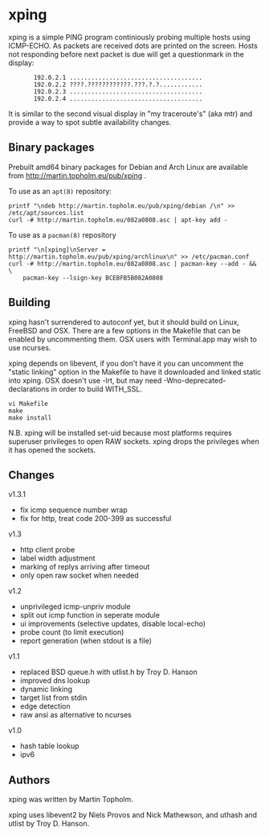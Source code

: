 xping
=====

xping is a simple PING program continiously probing multiple hosts
using ICMP-ECHO. As packets are received dots are printed on the screen.
Hosts not responding before next packet is due will get a questionmark
in the display:

           192.0.2.1 .....................................
           192.0.2.2 ????.????????????.???.?.?............
           192.0.2.3 .....................................
           192.0.2.4 .....................................

It is similar to the second visual display in "my traceroute's" (aka mtr)
and provide a way to spot subtle availability changes.


Binary packages
---------------

Prebuilt amd64 binary packages for Debian and Arch Linux are available
from http://martin.topholm.eu/pub/xping .

To use as an `apt(8)` repository:

    printf "\ndeb http://martin.topholm.eu/pub/xping/debian /\n" >> /etc/apt/sources.list
    curl -# http://martin.topholm.eu/082a0808.asc | apt-key add -

To use as a `pacman(8)` repository

    printf "\n[xping]\nServer = http://martin.topholm.eu/pub/xping/archlinux\n" >> /etc/pacman.conf
    curl -# http://martin.topholm.eu/082a0808.asc | pacman-key --add - && \
        pacman-key --lsign-key BCEBFB5B082A0808


Building
--------

xping hasn't surrendered to autoconf yet, but it should build on Linux,
FreeBSD and OSX. There are a few options in the Makefile that can be
enabled by uncommenting them. OSX users with Terminal.app may wish to
use ncurses.

xping depends on libevent, if you don't have it you can uncomment the
"static linking" option in the Makefile to have it downloaded and linked
static into xping. OSX doesn't use -lrt, but may need
-Wno-deprecated-declarations in order to build WITH_SSL.

    vi Makefile
    make
    make install

N.B. xping will be installed set-uid because most platforms requires
superuser privileges to open RAW sockets. xping drops the privileges
when it has opened the sockets.


Changes
-------

v1.3.1

  * fix icmp sequence number wrap
  * fix for http, treat code 200-399 as successful

v1.3

  * http client probe
  * label width adjustment
  * marking of replys arriving after timeout
  * only open raw socket when needed

v1.2

  * unprivileged icmp-unpriv module
  * split out icmp function in seperate module
  * ui improvements (selective updates, disable local-echo)
  * probe count (to limit execution)
  * report generation (when stdout is a file)

v1.1

  * replaced BSD queue.h with utlist.h by Troy D. Hanson
  * improved dns lookup
  * dynamic linking
  * target list from stdin
  * edge detection
  * raw ansi as alternative to ncurses

v1.0

  * hash table lookup
  * ipv6


Authors
-------

xping was written by Martin Topholm.

xping uses libevent2 by Niels Provos and Nick Mathewson, and
uthash and utlist by Troy D. Hanson.
